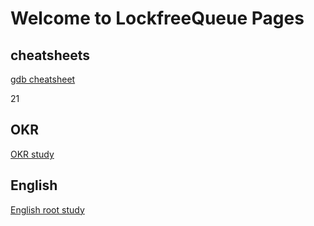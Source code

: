 # Welcome to LockfreeQueue Pages
## cheatsheets
[gdb cheatsheet](./files/gdb-cheatsheet.pdf) 

21
## OKR
[OKR study](./management/okr.md)


## English
[English root study](./managemtn/english.md)
